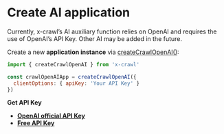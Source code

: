 # Create AI application

Currently, x-crawl’s AI auxiliary function relies on OpenAI and requires the use of OpenAI’s API Key. Other AI may be added in the future.

Create a new **application instance** via [createCrawlOpenAI()](#createCrawlOpenAI):

```js
import { createCrawlOpenAI } from 'x-crawl'

const crawlOpenAIApp = createCrawlOpenAI({
  clientOptions: { apiKey: 'Your API Key' }
})
```

**Get API Key**

- **[OpenAI official API Key](https://platform.openai.com/api-keys)**
- **[Free API Key](https://github.com/chatanywhere/GPT_API_free)**
